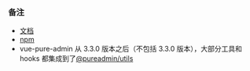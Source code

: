 ### 备注

- [文档](https://pure-admin-utils.vercel.app)
- [npm](https://www.npmjs.com/package/@pureadmin/utils)
- vue-pure-admin 从 3.3.0 版本之后（不包括 3.3.0 版本），大部分工具和 hooks 都集成到了[@pureadmin/utils](https://pure-admin-utils.vercel.app)
